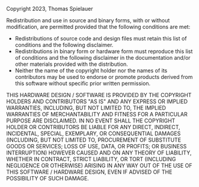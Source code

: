 Copyright 2023, Thomas Spielauer

Redistribution and use in source and binary forms, with or
without modification, are permitted provided that the following
conditions are met:

* Redistributions of source code and design files must retain this list of conditions
  and the following disclaimer.
* Redistributions in binary form or hardware form must reproduce this list of conditions
  and the following disclaimer in the documentation and/or other materials provided with
  the distribution.
* Neither the name of the copyright holder nor the names of its contributors may be used
  to endorse or promote products derived from this software without specific prior written
  permission.

THIS HARDWARE DESIGN / SOFTWARE IS PROVIDED BY THE COPYRIGHT HOLDERS AND CONTRIBUTORS "AS IS"
AND ANY EXPRESS OR IMPLIED WARRANTIES, INCLUDING, BUT NOT LIMITED TO, THE IMPLIED WARRANTIES
OF MERCHANTABILITY AND FITNESS FOR A PARTICULAR PURPOSE ARE DISCLAIMED. IN NO EVENT SHALL THE
COPYRIGHT HOLDER OR CONTRIBUTORS BE LIABLE FOR ANY DIRECT, INDIRECT, INCIDENTAL, SPECIAL,
EXEMPLARY, OR CONSEQUENTIAL DAMAGES (INCLUDING, BUT NOT LIMITED TO, PROCUREMENT OF SUBSTITUTE
GOODS OR SERVICES; LOSS OF USE, DATA, OR PROFITS; OR BUSINESS INTERRUPTION) HOWEVER CAUSED
AND ON ANY THEORY OF LIABILITY, WHETHER IN CONTRACT, STRICT LIABILITY, OR TORT (INCLUDING
NEGLIGENCE OR OTHERWISE) ARISING IN ANY WAY OUT OF THE USE OF THIS SOFTWARE / HARDWARE DESIGN,
EVEN IF ADVISED OF THE POSSIBILITY OF SUCH DAMAGE.
